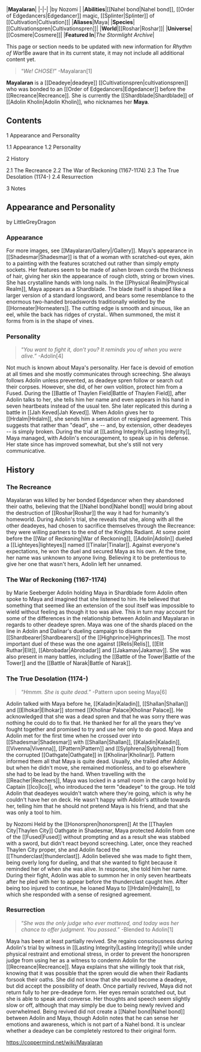 |**Mayalaran**|
|-|-|
|by  Nozomi |
|**Abilities**|[[Nahel bond\|Nahel bond]], [[Order of Edgedancers\|Edgedancer]] magic, [[Splinter\|Splinter]] of [[Cultivation\|Cultivation]]|
|**Aliases**|Maya|
|**Species**|[[Cultivationspren\|Cultivationspren]]|
|**World**|[[Roshar\|Roshar]]|
|**Universe**|[[Cosmere\|Cosmere]]|
|**Featured In**|*The Stormlight Archive*|

This page or section needs to be updated with new information for *Rhythm of War*!Be aware that in its current state, it may not include all additional content yet.

>“*We! CHOSE!*”
\-Mayalaran[1]


**Mayalaran** is a [[Deadeye\|deadeye]] [[Cultivationspren\|cultivationspren]] who was bonded to an [[Order of Edgedancers\|Edgedancer]] before the [[Recreance\|Recreance]]. She is currently the [[Shardblade\|Shardblade]] of [[Adolin Kholin\|Adolin Kholin]], who nicknames her **Maya**.

## Contents

1 Appearance and Personality

1.1 Appearance
1.2 Personality


2 History

2.1 The Recreance
2.2 The War of Reckoning (1167-1174)
2.3 The True Desolation (1174-)
2.4 Resurrection


3 Notes


## Appearance and Personality
 by  LittleGreyDragon 
### Appearance
For more images, see [[Mayalaran/Gallery\|/Gallery]].
Maya's appearance in [[Shadesmar\|Shadesmar]] is that of a woman with scratched-out eyes, akin to a painting with the features scratched out rather than simply empty sockets. Her features seem to be made of ashen brown cords the thickness of hair, giving her skin the appearance of rough cloth, string or brown vines. She has crystalline hands with long nails.
In the [[Physical Realm\|Physical Realm]], Maya appears as a Shardblade. The blade itself is shaped like a larger version of a standard longsword, and bears some resemblance to the enormous two-handed broadswords traditionally wielded by the [[Horneater\|Horneaters]]. The cutting edge is smooth and sinuous, like an eel, while the back has ridges of crystal.. When summoned, the mist it forms from is in the shape of vines.

### Personality
>“*You want to fight it, don’t you? It reminds you of when you were alive.*”
\-Adolin[4]


Not much is known about Maya's personality. Her face is devoid of emotion at all times and she mostly communicates through screeching. She always follows Adolin unless prevented, as deadeye spren follow or search out their corpses. However, she did, of her own volition, protect him from a Fused. During the [[Battle of Thaylen Field\|Battle of Thaylen Field]], after Adolin talks to her, she tells him her name and even appears in his hand in seven heartbeats instead of the usual ten. She later replicated this during a battle in [[Jah Keved\|Jah Keved]]. When Adolin gives her to [[Hrdalm\|Hrdalm]], she sends him a sensation of resigned agreement. This suggests that rather than "dead", she -- and, by extension, other deadeyes -- is simply broken.
During the trial at [[Lasting Integrity\|Lasting Integrity]], Maya managed, with Adolin's encouragement, to speak up in his defense. Her state since has improved somewhat, but she's still not very communicative.

## History
### The Recreance
Mayalaran was killed by her bonded Edgedancer when they abandoned their oaths, believing that the [[Nahel bond\|Nahel bond]] would bring about the destruction of [[Roshar\|Roshar]] the way it had for humanity's homeworld. During Adolin's trial, she reveals that she, along with all the other deadeyes, had chosen to sacrifice themselves through the Recreance: they were willing partners to the end of the Knights Radiant.
At some point before the [[War of Reckoning\|War of Reckoning]], [[Adolin\|Adolin]] dueled a [[Lighteyes\|lighteyes]] named [[Tinalar\|Tinalar]]. Against everyone's expectations, he won the duel and secured Maya as his own. At the time, her name was unknown to anyone living. Believing it to be pretentious to give her one that wasn't hers, Adolin left her unnamed.

### The War of Reckoning (1167-1174)
 by  Marie Seeberger  Adolin holding Maya in Shardblade form
Adolin often spoke to Maya and imagined that she listened to him. He believed that something that seemed like an extension of the soul itself was impossible to wield without feeling as though it too was alive. This in turn may account for some of the differences in the relationship between Adolin and Mayalaran in regards to other deadeye spren.
Maya was one of the shards placed on the line in Adolin and Dalinar's dueling campaign to disarm the [[Shardbearer\|Shardbearers]] of the [[Highprince\|Highprinces]]. The most important duel of these was the one against [[Relis\|Relis]], [[Elit Ruthar\|Elit]], [[Abrobadar\|Abrobadar]] and [[Jakamav\|Jakamav]]. She was also present in many battles, including the [[Battle of the Tower\|Battle of the Tower]] and the [[Battle of Narak\|Battle of Narak]].

### The True Desolation (1174-)
>“*Hmmm. She is quite dead.*”
\-Pattern upon seeing Maya[6]


Adolin talked with Maya before he, [[Kaladin\|Kaladin]], [[Shallan\|Shallan]] and [[Elhokar\|Elhokar]] stormed [[Kholinar Palace\|Kholinar Palace]]. He acknowledged that she was a dead spren and that he was sorry there was nothing he could do to fix that. He thanked her for all the years they've fought together and promised to try and use her only to do good.
Maya and Adolin met for the first time when he crossed over into [[Shadesmar\|Shadesmar]] with [[Shallan\|Shallan]], [[Kaladin\|Kaladin]], [[Vivenna\|Vivenna]], [[Pattern\|Pattern]] and [[Sylphrena\|Sylphrena]] from the corrupted [[Oathgate\|Oathgate]] in [[Kholinar\|Kholinar]]. Pattern informed them all that Maya is quite dead. Usually, she trailed after Adolin, but when he didn't move, she remained motionless, and to go elsewhere she had to be lead by the hand.
When travelling with the [[Reacher\|Reachers]], Maya was locked in a small room in the cargo hold by Captain [[Ico\|Ico]], who introduced the term "deadeye" to the group. He told Adolin that deadeyes wouldn't watch where they're going, which is why he couldn't have her on deck. He wasn't happy with Adolin's attitude towards her, telling him that he should not pretend Maya is his friend, and that she was only a tool to him.

 by  Nozomi  Held by the [[Honorspren\|honorspren]]
At the [[Thaylen City\|Thaylen City]] Oathgate in Shadesmar, Maya protected Adolin from one of the [[Fused\|Fused]] without prompting and as a result she was stabbed with a sword, but didn't react beyond screeching. Later, once they reached Thaylen City proper, she and Adolin faced the [[Thunderclast\|thunderclast]]. Adolin believed she was made to fight them, being overly long for dueling, and that she wanted to fight because it reminded her of when she was alive. In response, she told him her name. During their fight, Adolin was able to summon her in only seven heartbeats after he pled with her to appear before the thunderclast caught him. After being too injured to continue, he loaned Maya to [[Hrdalm\|Hrdalm]], to which she responded with a sense of resigned agreement.

### Resurrection
>“*She was the only judge who ever mattered, and today was her chance to offer judgment. You passed.*”
\-Blended to Adolin[1]


Maya has been at least partially revived. She regains consciousness during Adolin's trial by witness in [[Lasting Integrity\|Lasting Integrity]] while under physical restraint and emotional stress, in order to prevent the honorspren judge from using her as a witness to condemn Adolin for the [[Recreance\|Recreance]]. Maya explains that she willingly took that risk, knowing that it was possible that the spren would die when their Radiants forsook their oaths. She did not know that she would become a deadeye, but did accept the possibility of death.
Once partially revived, Maya did not return fully to her pre-deadeye form. Her eyes remain scratched out, but she is able to speak and converse. Her thoughts and speech seem slightly slow or off, although that may simply be due to being newly revived and overwhelmed. Being revived did not create a [[Nahel bond\|Nahel bond]] between Adolin and Maya, though Adolin notes that he can sense her emotions and awareness, which is not part of a Nahel bond. It is unclear whether a deadeye can be completely restored to their original form.



https://coppermind.net/wiki/Mayalaran
